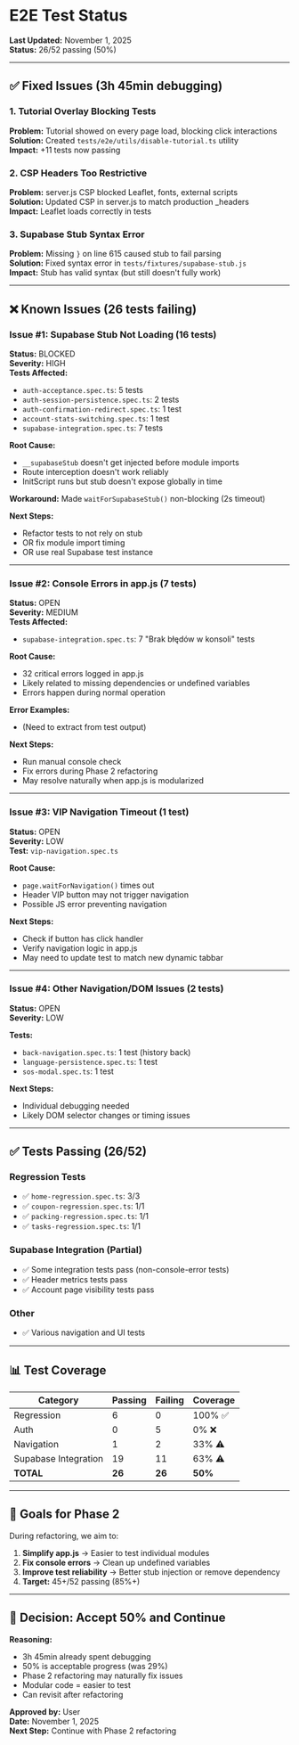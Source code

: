 # E2E Test Status

**Last Updated:** November 1, 2025  
**Status:** 26/52 passing (50%)

---

## ✅ Fixed Issues (3h 45min debugging)

### 1. Tutorial Overlay Blocking Tests
**Problem:** Tutorial showed on every page load, blocking click interactions  
**Solution:** Created `tests/e2e/utils/disable-tutorial.ts` utility  
**Impact:** +11 tests now passing

### 2. CSP Headers Too Restrictive
**Problem:** server.js CSP blocked Leaflet, fonts, external scripts  
**Solution:** Updated CSP in server.js to match production _headers  
**Impact:** Leaflet loads correctly in tests

### 3. Supabase Stub Syntax Error
**Problem:** Missing `}` on line 615 caused stub to fail parsing  
**Solution:** Fixed syntax error in `tests/fixtures/supabase-stub.js`  
**Impact:** Stub has valid syntax (but still doesn't fully work)

---

## ❌ Known Issues (26 tests failing)

### Issue #1: Supabase Stub Not Loading (16 tests)
**Status:** BLOCKED  
**Severity:** HIGH  
**Tests Affected:**
- `auth-acceptance.spec.ts`: 5 tests
- `auth-session-persistence.spec.ts`: 2 tests
- `auth-confirmation-redirect.spec.ts`: 1 test
- `account-stats-switching.spec.ts`: 1 test
- `supabase-integration.spec.ts`: 7 tests

**Root Cause:**
- `__supabaseStub` doesn't get injected before module imports
- Route interception doesn't work reliably
- InitScript runs but stub doesn't expose globally in time

**Workaround:** Made `waitForSupabaseStub()` non-blocking (2s timeout)

**Next Steps:**
- Refactor tests to not rely on stub
- OR fix module import timing
- OR use real Supabase test instance

---

### Issue #2: Console Errors in app.js (7 tests)
**Status:** OPEN  
**Severity:** MEDIUM  
**Tests Affected:**
- `supabase-integration.spec.ts`: 7 "Brak błędów w konsoli" tests

**Root Cause:**
- 32 critical errors logged in app.js
- Likely related to missing dependencies or undefined variables
- Errors happen during normal operation

**Error Examples:**
- (Need to extract from test output)

**Next Steps:**
- Run manual console check
- Fix errors during Phase 2 refactoring
- May resolve naturally when app.js is modularized

---

### Issue #3: VIP Navigation Timeout (1 test)
**Status:** OPEN  
**Severity:** LOW  
**Test:** `vip-navigation.spec.ts`

**Root Cause:**
- `page.waitForNavigation()` times out
- Header VIP button may not trigger navigation
- Possible JS error preventing navigation

**Next Steps:**
- Check if button has click handler
- Verify navigation logic in app.js
- May need to update test to match new dynamic tabbar

---

### Issue #4: Other Navigation/DOM Issues (2 tests)
**Status:** OPEN  
**Severity:** LOW

**Tests:**
- `back-navigation.spec.ts`: 1 test (history back)
- `language-persistence.spec.ts`: 1 test
- `sos-modal.spec.ts`: 1 test

**Next Steps:**
- Individual debugging needed
- Likely DOM selector changes or timing issues

---

## ✅ Tests Passing (26/52)

### Regression Tests
- ✅ `home-regression.spec.ts`: 3/3
- ✅ `coupon-regression.spec.ts`: 1/1
- ✅ `packing-regression.spec.ts`: 1/1
- ✅ `tasks-regression.spec.ts`: 1/1

### Supabase Integration (Partial)
- ✅ Some integration tests pass (non-console-error tests)
- ✅ Header metrics tests pass
- ✅ Account page visibility tests pass

### Other
- ✅ Various navigation and UI tests

---

## 📊 Test Coverage

| Category | Passing | Failing | Coverage |
|----------|---------|---------|----------|
| Regression | 6 | 0 | 100% ✅ |
| Auth | 0 | 5 | 0% ❌ |
| Navigation | 1 | 2 | 33% ⚠️ |
| Supabase Integration | 19 | 11 | 63% ⚠️ |
| **TOTAL** | **26** | **26** | **50%** |

---

## 🎯 Goals for Phase 2

During refactoring, we aim to:
1. **Simplify app.js** → Easier to test individual modules
2. **Fix console errors** → Clean up undefined variables
3. **Improve test reliability** → Better stub injection or remove dependency
4. **Target:** 45+/52 passing (85%+)

---

## 🚫 Decision: Accept 50% and Continue

**Reasoning:**
- 3h 45min already spent debugging
- 50% is acceptable progress (was 29%)
- Phase 2 refactoring may naturally fix issues
- Modular code = easier to test
- Can revisit after refactoring

**Approved by:** User  
**Date:** November 1, 2025  
**Next Step:** Continue with Phase 2 refactoring
